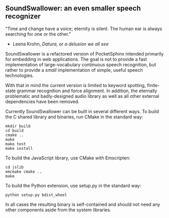 SoundSwallower: an even smaller speech recognizer
-------------------------------------------------

"Time and change have a voice; eternity is silent. The human ear is
always searching for one or the other."
- Leena Krohn, *Datura, or a delusion we all see*

SoundSwallower is a refactored version of PocketSphinx intended
primarily for embedding in web applications.  The goal is not to
provide a fast implementation of large-vocabulary continuous speech
recognition, but rather to provide a *small* implementation of simple,
useful speech technologies.

With that in mind the current version is limited to keyword spotting,
finite-state grammar recognition and force alignment.  In addition,
the eternally problematic and badly-designed audio library as well as
all other external dependencies have been removed.

Currently SoundSwallower can be built in several different ways. To
build the C shared library and binaries, run CMake in the standard way:

	mkdir build
	cd build
	cmake ..
	make
	make test
	make install

To build the JavaScript library, use CMake with Emscripten:

	cd jslib
	emcmake cmake ..
	make

To build the Python extension, use setup.py in the standard way:

	python setup.py bdist_wheel

In all cases the resulting binary is self-contained and should not
need any other components aside from the system libraries.
